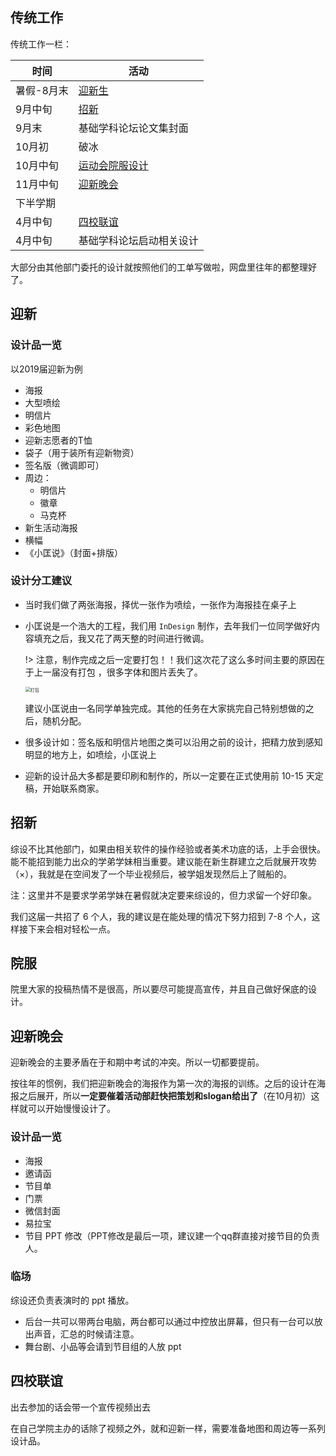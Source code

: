 ## 传统工作

传统工作一栏：

| 时间       | 活动           |
| ---------- | -------------- |
| 暑假-8月末 | [迎新生](#迎新) |
| 9月中旬    | [招新](#招新) |
|9月末|基础学科论坛论文集封面|
| 10月初     | 破冰           |
| 10月中旬   | [运动会院服设计](#院服) |
| 11月中旬   | [迎新晚会](#迎新晚会) |
| 下半学期 |                |
| 4月中旬 | [四校联谊](#四校联谊) |
| 4月中旬 | 基础学科论坛启动相关设计 |



大部分由其他部门委托的设计就按照他们的工单写做啦，网盘里往年的都整理好了。



## 迎新

### 设计品一览

以2019届迎新为例

- 海报
- 大型喷绘
- 明信片
- 彩色地图
- 迎新志愿者的T恤
- 袋子（用于装所有迎新物资）
- 签名版（微调即可）
- 周边：
	- 明信片
	- 徽章
	- 马克杯
- 新生活动海报
- 横幅
- 《小匡说》（封面+排版）

### 设计分工建议

- 当时我们做了两张海报，择优一张作为喷绘，一张作为海报挂在桌子上

- 小匡说是一个浩大的工程，我们用 `InDesign` 制作，去年我们一位同学做好内容填充之后，我又花了两天整的时间进行微调。

  !> 注意，制作完成之后一定要打包！！我们这次花了这么多时间主要的原因在于上一届没有打包 ，很多字体和图片丢失了。

  <img src="http://img.yp51md.club/image-20200620094059873.png" alt="打包" style="zoom:50%;" />

  建议小匡说由一名同学单独完成。其他的任务在大家挑完自己特别想做的之后，随机分配。

- 很多设计如：签名版和明信片地图之类可以沿用之前的设计，把精力放到感知明显的地方上，如喷绘，小匡说上

- 迎新的设计品大多都是要印刷和制作的，所以一定要在正式使用前 10-15 天定稿，开始联系商家。



## 招新

综设不比其他部门，如果由相关软件的操作经验或者美术功底的话，上手会很快。能不能招到能力出众的学弟学妹相当重要。建议能在新生群建立之后就展开攻势（×），我就是在空间发了一个毕业视频后，被学姐发现然后上了贼船的。

注：这里并不是要求学弟学妹在暑假就决定要来综设的，但力求留一个好印象。

我们这届一共招了 6 个人，我的建议是在能处理的情况下努力招到 7-8 个人，这样接下来会相对轻松一点。



## 院服

院里大家的投稿热情不是很高，所以要尽可能提高宣传，并且自己做好保底的设计。



## 迎新晚会

迎新晚会的主要矛盾在于和期中考试的冲突。所以一切都要提前。

按往年的惯例，我们把迎新晚会的海报作为第一次的海报的训练。之后的设计在海报之后展开，所以**一定要催着活动部赶快把策划和slogan给出了**（在10月初）这样就可以开始慢慢设计了。

### 设计品一览

- 海报
- 邀请函
- 节目单
- 门票
- 微信封面
- 易拉宝
- 节目 PPT 修改（PPT修改是最后一项，建议建一个qq群直接对接节目的负责人。

### 临场

综设还负责表演时的 ppt 播放。

- 后台一共可以带两台电脑，两台都可以通过中控放出屏幕，但只有一台可以放出声音，汇总的时候请注意。
- 舞台剧、小品等会请到节目组的人放 ppt



## 四校联谊

出去参加的话会带一个宣传视频出去

在自己学院主办的话除了视频之外，就和迎新一样，需要准备地图和周边等一系列设计品。

